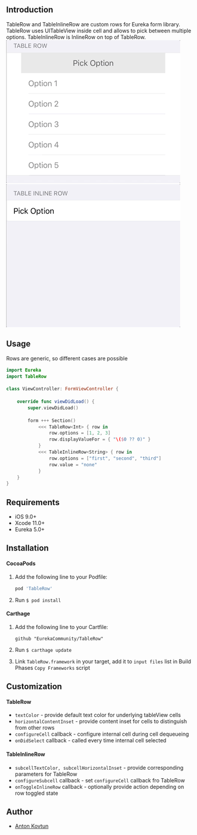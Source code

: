 ## Introduction

TableRow and TableInlineRow are custom rows for Eureka form library.
TableRow uses UITableView inside cell and allows to pick between multiple options.
TableInlineRow is InlineRow on top of TableRow.  
![](Media/TableRow.gif)
![](Media/TableInlineRow.gif)

## Usage

Rows are generic, so different cases are possible

```swift
import Eureka
import TableRow

class ViewController: FormViewController {

    override func viewDidLoad() {
        super.viewDidLoad()

        form +++ Section()
            <<< TableRow<Int> { row in
            	row.options = [1, 2, 3]
            	row.displayValueFor = { "\($0 ?? 0)" }
            }
            <<< TableInlineRow<String> { row in
                row.options = ["first", "second", "third"]
                row.value = "none"
            }
    }
}
```

## Requirements

* iOS 9.0+
* Xcode 11.0+
* Eureka 5.0+

## Installation

#### CocoaPods

1. Add the following line to your Podfile:

	```ruby
	pod 'TableRow'
	```

2. Run `$ pod install`

#### Carthage

1. Add the following line to your Cartfile:

	```
	github "EurekaCommunity/TableRow"
	```

2. Run `$ carthage update`

3. Link `TableRow.framework` in your target, add it to `input files` list in Build Phases `Copy Frameworks` script

## Customization

#### TableRow

* `textColor` - provide default text color for underlying tableView cells  
* `horizontalContentInset` - provide content inset for cells to distinguish from other rows  
* `configureCell` callback - configure internal cell during cell dequeueing  
* `onDidSelect` callback - called every time internal cell selected

#### TableInlineRow

* `subcellTextColor, subcellHorizontalInset` - provide corresponding parameters for TableRow  
* `configureSubcell` callback - set `configureCell` callback fro TableRow
* `onToggleInlineRow` callback - optionally provide action depending on row toggled state

## Author

* [Anton Kovtun](https://github.com/loromits)
